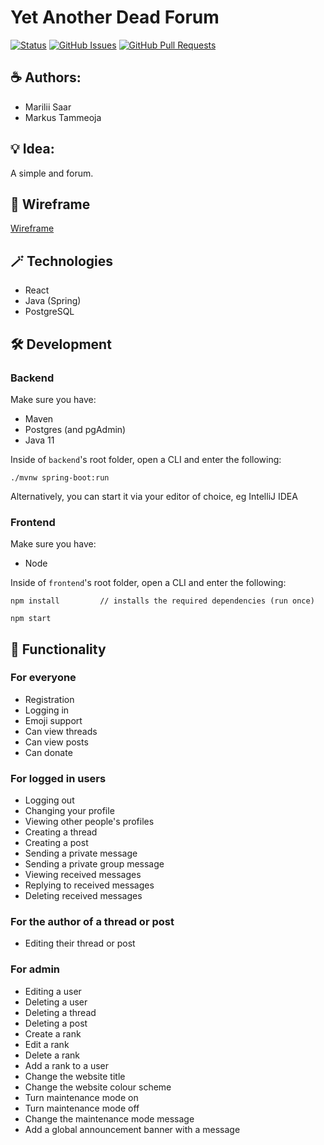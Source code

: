 # Yet Another Dead Forum

[![Status](https://img.shields.io/badge/status-active-success.svg)]()
[![GitHub Issues](https://img.shields.io/github/issues/rakenduste-programmeerimine-2021/yet-another-dead-forum.svg)](https://github.com/rakenduste-programmeerimine-2021/yet-another-dead-forum/issues)
[![GitHub Pull Requests](https://img.shields.io/github/issues-pr/rakenduste-programmeerimine-2021/yet-another-dead-forum.svg)](https://github.com/rakenduste-programmeerimine-2021/yet-another-dead-forum/pulls)

## ☕ Authors:
* Marilii Saar
* Markus Tammeoja

## 💡 Idea:
A simple and forum.

## 🎨 Wireframe
[Wireframe](https://lucid.app/lucidchart/d2b2d9c6-6dbd-4ebd-8750-2ed59556a80b/edit?viewport_loc=927%2C-111%2C1664%2C791%2C0_0&invitationId=inv_2093a20f-be4d-4a9e-811f-ef1ee4aaaaf2 "Initial wireframe")

## 🪄 Technologies
* React
* Java (Spring)
* PostgreSQL

## 🛠 Development

### **Backend**
Make sure you have:
* Maven 
* Postgres (and pgAdmin)
* Java 11

Inside of `backend`'s root folder, open a CLI and enter the following:

```
./mvnw spring-boot:run
```

Alternatively, you can start it via your editor of choice, eg IntelliJ IDEA


### **Frontend**

Make sure you have:
* Node

Inside of `frontend`'s root folder, open a CLI and enter the following:

```
npm install         // installs the required dependencies (run once)
```

```
npm start
```

## 📄 Functionality
### For everyone
* Registration
* Logging in
* Emoji support
* Can view threads
* Can view posts
* Can donate
### For logged in users
* Logging out
* Changing your profile
* Viewing other people's profiles
* Creating a thread
* Creating a post
* Sending a private message
* Sending a private group message
* Viewing received messages
* Replying to received messages
* Deleting received messages
### For the author of a thread or post
* Editing their thread or post
### For admin
* Editing a user
* Deleting a user
* Deleting a thread
* Deleting a post
* Create a rank
* Edit a rank
* Delete a rank
* Add a rank to a user
* Change the website title
* Change the website colour scheme
* Turn maintenance mode on
* Turn maintenance mode off
* Change the maintenance mode message
* Add a global announcement banner with a message
